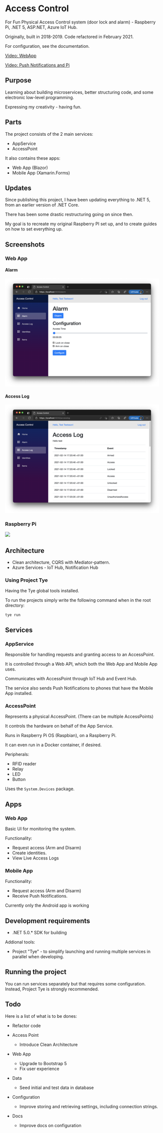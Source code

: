 # Access Control

For Fun Physical Access Control system (door lock and alarm) - Raspberry Pi, .NET 5, ASP.NET, Azure IoT Hub.

Originally, built in 2018-2019. Code refactored in February 2021.

For configuration, see the documentation.

[Video: WebApp](https://www.youtube.com/watch?v=VlSKTeJASYc)

[Video: Push Notifications and Pi](https://www.youtube.com/watch?v=9nb2P9FmH2Y)

## Purpose

Learning about building microservices, better structuring code, and some electronic low-level programming.

Expressing my creativity - having fun.

## Parts

The project consists of the 2 main services:
* AppService
* AccessPoint

It also contains these apps: 
* Web App (Blazor)
* Mobile App (Xamarin.Forms)

## Updates

Since publishing this project, I have been updating everything to .NET 5, from an earlier version of .NET Core.

There has been some drastic restructuring going on since then.

My goal is to recreate my original Raspberry PI set up, and to create guides on how to set everything up.

## Screenshots

### Web App

#### Alarm
<img src="/images/screenshots/webapp-alarm.png" />

#### Access Log

<img src="/images/screenshots/webapp-accesslog.png" />

### Raspberry Pi

<img src="/images/photos/pi.jpeg" />

## Architecture
* Clean architecture, CQRS with Mediator-pattern.
* Azure Services - IoT Hub, Notification Hub

### Using Project Tye

Having the Tye global tools installed.

To run the projects simply write the following command when in the root directory:

```
tye run
```

## Services

### AppService
Responsible for handling requests and granting access to an AccessPoint.

It is controlled through a Web API, which both the Web App and Mobile App uses.

Communicates with AccessPoint through IoT Hub and Event Hub.

The service also sends Push Notifications to phones that have the Mobile App installed.

### AccessPoint
Represents a physical AccessPoint. (There can be multiple AccessPoints)

It controls the hardware on behalf of the App Service.

Runs in Raspberry Pi OS (Raspbian), on a Raspberry Pi. 

It can even run in a Docker container, if desired.

Peripherals:
* RFID reader
* Relay
* LED
* Button

Uses the ```System.Devices``` package.

## Apps

### Web App
Basic UI for monitoring the system.

Functionality:

* Request access (Arm and Disarm)
* Create identities. 
* View  Live Access Logs

### Mobile App

Functionality:

* Request access (Arm and Disarm)
* Receive Push Notifications.

Currently only the Android app is working

## Development requirements

* .NET 5.0.* SDK for building

Addional tools:

* Project "Tye" - to simplify launching and running multiple services in parallel when developing.

## Running the project

You can run services separately but that requires some configuration. Instead, Project Tye is strongly recommended.

## Todo
Here is a list of what is to be dones:

* Refactor code

* Access Point
    * Introduce Clean Architecture

* Web App
    * Upgrade to Bootstrap 5
    * Fix user experience

* Data
    * Seed initial and test data in database

* Configuration
    * Improve storing and retrieving settings, including connection strings.

* Docs
    * Improve docs on configuration